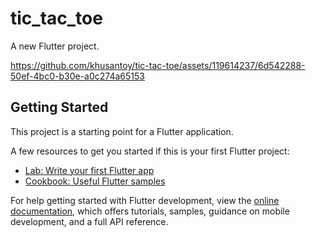 # tic_tac_toe

A new Flutter project.

https://github.com/khusantoy/tic-tac-toe/assets/119614237/6d542288-50ef-4bc0-b30e-a0c274a65153

## Getting Started

This project is a starting point for a Flutter application.

A few resources to get you started if this is your first Flutter project:

- [Lab: Write your first Flutter app](https://docs.flutter.dev/get-started/codelab)
- [Cookbook: Useful Flutter samples](https://docs.flutter.dev/cookbook)

For help getting started with Flutter development, view the
[online documentation](https://docs.flutter.dev/), which offers tutorials,
samples, guidance on mobile development, and a full API reference.

